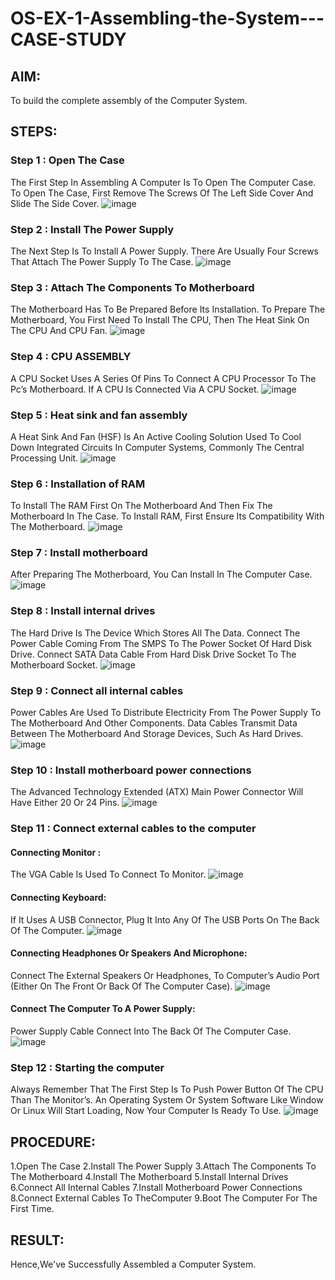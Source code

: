 # OS-EX-1-Assembling-the-System---CASE-STUDY

## AIM:
To build the complete assembly of the Computer System.

## STEPS:
### Step 1 : Open The Case
The First Step In Assembling A Computer Is To Open The Computer Case. To Open The Case, First Remove The Screws Of The Left Side Cover And Slide The Side Cover.
![image](https://github.com/Bmohamedathil/OS-EX-1-Assembling-the-System---CASE-STUDY/assets/119560261/46157ff8-d12c-44da-ad68-184561d44d64)

### Step 2 : Install The Power Supply
The Next Step Is To Install A Power Supply. There Are Usually Four Screws That Attach The Power Supply To The Case.
![image](https://github.com/Bmohamedathil/OS-EX-1-Assembling-the-System---CASE-STUDY/assets/119560261/0e27e4f7-fb8e-478f-a86c-84aea4b3bfc9)

### Step 3 : Attach The Components To Motherboard
The Motherboard Has To Be Prepared Before Its Installation. To Prepare The Motherboard, You First Need To Install The CPU, Then The Heat Sink On The CPU And CPU Fan.
![image](https://github.com/Bmohamedathil/OS-EX-1-Assembling-the-System---CASE-STUDY/assets/119560261/fd279ac3-67ec-4615-95eb-56bf16f473c0)

### Step 4 : CPU ASSEMBLY
A CPU Socket Uses A Series Of Pins To Connect A CPU Processor To The Pc’s Motherboard. If A CPU Is Connected Via A CPU Socket.
![image](https://github.com/Bmohamedathil/OS-EX-1-Assembling-the-System---CASE-STUDY/assets/119560261/c29bddd7-9e3e-452d-8551-f423e9aabd0c)

### Step 5 : Heat sink and fan assembly
A Heat Sink And Fan (HSF) Is An Active Cooling Solution Used To Cool Down Integrated Circuits In Computer Systems, Commonly The Central Processing Unit.
![image](https://github.com/Bmohamedathil/OS-EX-1-Assembling-the-System---CASE-STUDY/assets/119560261/c3f3dacc-b2df-470d-985c-f1848aacc319)

### Step 6 : Installation of RAM
To Install The RAM First On The Motherboard And Then Fix The Motherboard In The Case. To Install RAM, First Ensure Its Compatibility With The Motherboard.
![image](https://github.com/Bmohamedathil/OS-EX-1-Assembling-the-System---CASE-STUDY/assets/119560261/5d0157ad-1db6-497f-b467-4e7ef87de166)

### Step 7 : Install motherboard
After Preparing The Motherboard, You Can Install In The Computer Case.
![image](https://github.com/Bmohamedathil/OS-EX-1-Assembling-the-System---CASE-STUDY/assets/119560261/c142fc82-15cd-4aa9-a138-a82316f6d49b)

### Step 8 : Install internal drives
The Hard Drive Is The Device Which Stores All The Data. Connect The Power Cable Coming From The SMPS To The Power Socket Of Hard Disk Drive. Connect SATA Data Cable From Hard Disk Drive Socket To The Motherboard Socket.
![image](https://github.com/Bmohamedathil/OS-EX-1-Assembling-the-System---CASE-STUDY/assets/119560261/1fdcd46d-4982-4628-b4d7-12432c534643)

### Step 9 : Connect all internal cables
Power Cables Are Used To Distribute Electricity From The Power Supply To The Motherboard And Other Components. Data Cables Transmit Data Between The Motherboard And Storage Devices, Such As Hard Drives.
![image](https://github.com/Bmohamedathil/OS-EX-1-Assembling-the-System---CASE-STUDY/assets/119560261/70d27868-5209-42ce-af8b-8e30a1f3f4ca)

### Step 10 : Install motherboard power connections
The Advanced Technology Extended (ATX) Main Power Connector Will Have Either 20 Or 24 Pins.
![image](https://github.com/Bmohamedathil/OS-EX-1-Assembling-the-System---CASE-STUDY/assets/119560261/f58c70af-7de6-4cb5-b677-2774c3da0904)

### Step 11 : Connect external cables to the computer
#### Connecting Monitor :
The VGA Cable Is Used To Connect To Monitor. 
![image](https://github.com/Bmohamedathil/OS-EX-1-Assembling-the-System---CASE-STUDY/assets/119560261/c63df382-aae6-418f-8572-9534f1fff4f4)

#### Connecting Keyboard:
If It Uses A USB Connector, Plug It Into Any Of The USB Ports On The Back Of The Computer.
![image](https://github.com/Bmohamedathil/OS-EX-1-Assembling-the-System---CASE-STUDY/assets/119560261/c7d85659-2525-4d09-a064-6af5012c004d)

#### Connecting Headphones Or Speakers And Microphone:
Connect The External Speakers Or Headphones, To Computer’s Audio Port (Either On The Front Or Back Of The Computer Case).
![image](https://github.com/Bmohamedathil/OS-EX-1-Assembling-the-System---CASE-STUDY/assets/119560261/2dd2bc7e-e90a-408f-a661-040bf7146567)

#### Connect The Computer To A Power Supply:
Power Supply Cable Connect Into The Back Of The Computer Case.
![image](https://github.com/Bmohamedathil/OS-EX-1-Assembling-the-System---CASE-STUDY/assets/119560261/3774522b-02f2-4e9b-8241-c45eb4f1a610)

### Step 12 : Starting the computer
Always Remember That The First Step Is To Push Power Button Of The CPU Than The Monitor’s. An Operating System Or System Software Like Window Or Linux Will Start Loading, Now Your Computer Is Ready To Use.
![image](https://github.com/Bmohamedathil/OS-EX-1-Assembling-the-System---CASE-STUDY/assets/119560261/8f06803d-9871-4975-bea7-d6615233f129)


## PROCEDURE:

1.Open The Case
2.Install The Power Supply
3.Attach The Components To The Motherboard
4.Install The Motherboard
5.Install Internal Drives
6.Connect All Internal Cables
7.Install Motherboard Power Connections
8.Connect External Cables To TheComputer
9.Boot The Computer For The First Time.


## RESULT:
Hence,We've Successfully Assembled a Computer System. 
